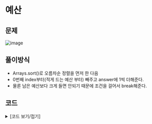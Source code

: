 # 예산

## 문제

![image](https://github.com/Employment-Study/Algorithm_Study/assets/44068819/56f1a23f-d0bc-44e8-a1b4-db35b29b0761)

## 풀이방식

- Arrays.sort()로 오름차순 정렬을 먼저 한 다음
- 0번째 index부터(적게 드는 예산 부터) 빼주고 answer에 1씩 더해준다.
- 물론 남은 예산보다 크게 들면 안되기 때문에 조건을 걸어서 break해준다.

## 코드

<details>
<summary>
[코드 보기/접기]
</summary>

```java
// 예산
import java.util.Arrays;

class Solution {
    public int solution(int[] d, int budget) {
        int answer = 0;
        Arrays.sort(d);
        for(int i=answer;i<d.length;i++) {
        	if(budget >= d[i]) budget -= d[i];
        	else break;
        	answer++;
        }
        return answer;
    }
}
```

</details>
